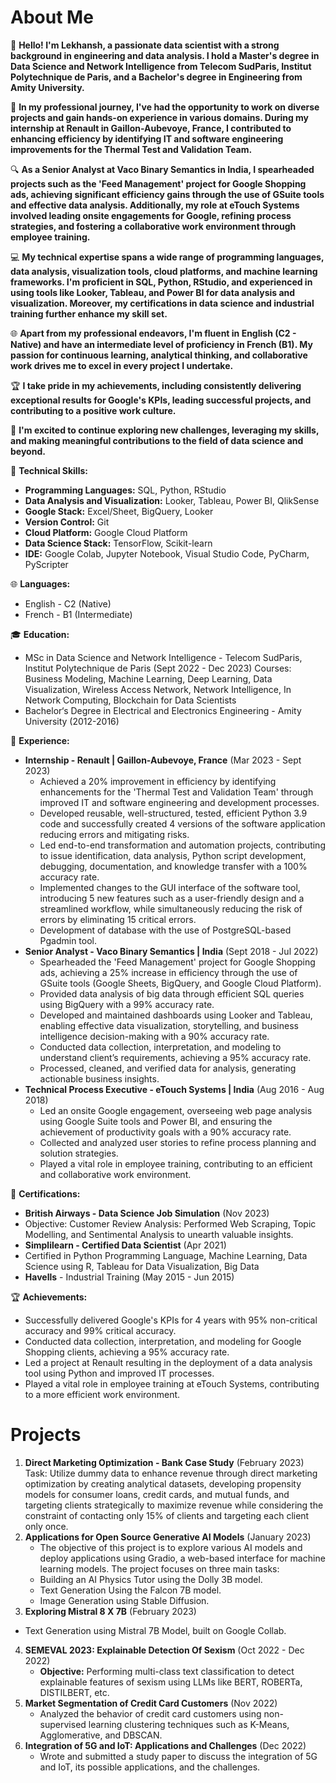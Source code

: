 # About Me

👋 **Hello! I'm Lekhansh, a passionate data scientist with a strong background in engineering and data analysis. I hold a Master's degree in Data Science and Network Intelligence from Telecom SudParis, Institut Polytechnique de Paris, and a Bachelor's degree in Engineering from Amity University.**

🚀 **In my professional journey, I've had the opportunity to work on diverse projects and gain hands-on experience in various domains. During my internship at Renault in Gaillon-Aubevoye, France, I contributed to enhancing efficiency by identifying IT and software engineering improvements for the Thermal Test and Validation Team.**

🔍 **As a Senior Analyst at Vaco Binary Semantics in India, I spearheaded projects such as the 'Feed Management' project for Google Shopping ads, achieving significant efficiency gains through the use of GSuite tools and effective data analysis. Additionally, my role at eTouch Systems involved leading onsite engagements for Google, refining process strategies, and fostering a collaborative work environment through employee training.**

💻 **My technical expertise spans a wide range of programming languages, data analysis, visualization tools, cloud platforms, and machine learning frameworks. I'm proficient in SQL, Python, RStudio, and experienced in using tools like Looker, Tableau, and Power BI for data analysis and visualization. Moreover, my certifications in data science and industrial training further enhance my skill set.**

🌐 **Apart from my professional endeavors, I'm fluent in English (C2 - Native) and have an intermediate level of proficiency in French (B1). My passion for continuous learning, analytical thinking, and collaborative work drives me to excel in every project I undertake.**

🏆 **I take pride in my achievements, including consistently delivering exceptional results for Google's KPIs, leading successful projects, and contributing to a positive work culture.**

🚀 **I'm excited to continue exploring new challenges, leveraging my skills, and making meaningful contributions to the field of data science and beyond.**


🔧 **Technical Skills:**  
   - **Programming Languages:** SQL, Python, RStudio 
   - **Data Analysis and Visualization:** Looker, Tableau, Power BI, QlikSense
   - **Google Stack:** Excel/Sheet, BigQuery, Looker
   - **Version Control:** Git 
   - **Cloud Platform:** Google Cloud Platform 
   - **Data Science Stack:** TensorFlow, Scikit-learn 
   - **IDE:** Google Colab, Jupyter Notebook, Visual Studio Code, PyCharm, PyScripter

🌐 **Languages:**  
   - English - C2 (Native)
   - French - B1 (Intermediate)

🎓 **Education:**  
   - MSc in Data Science and Network Intelligence - Telecom SudParis, Institut Polytechnique de Paris (Sept 2022 - Dec 2023)
     Courses: Business Modeling, Machine Learning, Deep Learning, Data Visualization, Wireless Access Network, Network Intelligence, In Network Computing, Blockchain for Data Scientists
   - Bachelor‘s Degree in Electrical and Electronics Engineering - Amity University (2012-2016)

💼 **Experience:**  
   - **Internship - Renault | Gaillon-Aubevoye, France** (Mar 2023 - Sept 2023)
     - Achieved a 20% improvement in efficiency by identifying enhancements for the 'Thermal Test and Validation Team' through improved IT and software engineering and development processes.
     - Developed reusable, well-structured, tested, efficient Python 3.9 code and successfully created 4 versions of the software application reducing errors and mitigating risks.
     - Led end-to-end transformation and automation projects, contributing to issue identification, data analysis, Python script development, debugging, documentation, and knowledge transfer with a 100% accuracy rate.
     - Implemented changes to the GUI interface of the software tool, introducing 5 new features such as a user-friendly design and a streamlined workflow, while simultaneously reducing the risk of errors by eliminating 15 critical errors.
     - Development of database with the use of PostgreSQL-based Pgadmin tool.
   - **Senior Analyst - Vaco Binary Semantics | India** (Sept 2018 - Jul 2022)
     - Spearheaded the 'Feed Management' project for Google Shopping ads, achieving a 25% increase in efficiency through the use of GSuite tools (Google Sheets, BigQuery, and Google Cloud Platform).
     - Provided data analysis of big data through efficient SQL queries using BigQuery with a 99% accuracy rate.
     - Developed and maintained dashboards using Looker and Tableau, enabling effective data visualization, storytelling, and business intelligence decision-making with a 90% accuracy rate.
     - Conducted data collection, interpretation, and modeling to understand client’s requirements, achieving a 95% accuracy rate.
     - Processed, cleaned, and verified data for analysis, generating actionable business insights.
   - **Technical Process Executive - eTouch Systems | India** (Aug 2016 - Aug 2018)
     - Led an onsite Google engagement, overseeing web page analysis using Google Suite tools and Power BI, and ensuring the achievement of productivity goals with a 90% accuracy rate.
     - Collected and analyzed user stories to refine process planning and solution strategies.
     - Played a vital role in employee training, contributing to an efficient and collaborative work environment.

📜 **Certifications:**  
   - **British Airways - Data Science Job Simulation** (Nov 2023)
   - Objective:  Customer Review Analysis: Performed Web Scraping, Topic Modelling, and Sentimental Analysis to unearth valuable insights.
   - **Simplilearn - Certified Data Scientist** (Apr 2021)
   - Certified in Python Programming Language, Machine Learning, Data Science using R, Tableau for Data Visualization, Big Data
   - **Havells** - Industrial Training (May 2015 - Jun 2015)

🏆 **Achievements:**  
   - Successfully delivered Google's KPIs for 4 years with 95% non-critical accuracy and 99% critical accuracy.
   - Conducted data collection, interpretation, and modeling for Google Shopping clients, achieving a 95% accuracy rate.
   - Led a project at Renault resulting in the deployment of a data analysis tool using Python and improved IT processes.
   - Played a vital role in employee training at eTouch Systems, contributing to a more efficient work environment.

# Projects

1. **Direct Marketing Optimization - Bank Case Study** (February 2023)
Task: Utilize dummy data to enhance revenue through direct marketing optimization by creating analytical datasets, developing propensity models for consumer loans, credit cards, and mutual funds, and targeting clients strategically to maximize revenue while considering the constraint of contacting only 15% of clients and targeting each client only once.
2. **Applications for Open Source Generative AI Models** (January 2023)
   - The objective of this project is to explore various AI models and deploy applications using Gradio, a web-based interface for machine learning models. The project focuses on three main tasks:
   - Building an AI Physics Tutor using the Dolly 3B model.
   - Text Generation Using the Falcon 7B model.
   - Image Generation using Stable Diffusion.
3.  **Exploring Mistral 8 X 7B** (February 2023)
   - Text Generation using Mistral 7B Model, built on Google Collab.
4. **SEMEVAL 2023: Explainable Detection Of Sexism** (Oct 2022 - Dec 2022)  
   - **Objective:** Performing multi-class text classification to detect explainable features of sexism using LLMs like BERT, ROBERTa, DISTILBERT, etc.
5. **Market Segmentation of Credit Card Customers** (Nov 2022)  
   - Analyzed the behavior of credit card customers using non-supervised learning clustering techniques such as K-Means, Agglomerative, and DBSCAN.
6. **Integration of 5G and IoT: Applications and Challenges** (Dec 2022)  
   - Wrote and submitted a study paper to discuss the integration of 5G and IoT, its possible applications, and the challenges.
